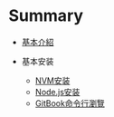 # Summary

* [基本介紹](README.md)

* 基本安装
   * [NVM安装](/document/nvmInstallStep.md)
   * [Node.js安装](/document/nodeInstallStep.md)
   * [GitBook命令行瀏覽](/document/gitBookCli.md)